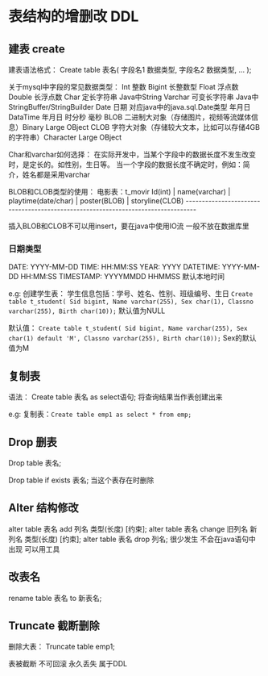 # 表结构的增删改 DDL

## 建表 create
建表语法格式：
Create table 表名(
字段名1 数据类型,
字段名2 数据类型,
…
);

关于mysql中字段的常见数据类型：
Int 整数
Bigint 长整数型
Float 浮点数
Double 长浮点数 
Char 定长字符串 Java中String 
Varchar 可变长字符串 Java中StringBuffer/StringBuilder
Date 日期 对应java中的java.sql.Date类型 年月日
DataTime 年月日 时分秒 毫秒
BLOB 二进制大对象（存储图片，视频等流媒体信息）Binary Large OBject
CLOB 字符大对象（存储较大文本，比如可以存储4GB的字符串）Character Large OBject

Char和varchar如何选择：
在实际开发中，当某个字段中的数据长度不发生改变时，是定长的。如性别，生日等。
当一个字段的数据长度不确定时，例如：简介，姓名都是采用varchar

BLOB和CLOB类型的使用：
电影表：t_movir
Id(int) |  name(varchar) |  playtime(date/char) | poster(BLOB) | storyline(CLOB)
\---------------------------------------------------------------------------------

插入BLOB和CLOB不可以用insert，要在java中使用IO流 一般不放在数据库里

### 日期类型
DATE: YYYY-MM-DD
TIME: HH:MM:SS
YEAR: YYYY
DATETIME: YYYY-MM-DD HH:MM:SS
TIMESTAMP: YYYYMMDD HHMMSS
默认本地时间

e.g: 创建学生表：
学生信息包括：学号、姓名、性别、班级编号、生日
`Create table t_student(
  Sid bigint,
  Name varchar(255),
  Sex char(1),
  Classno varchar(255),
  Birth char(10));`
默认值为NULL

默认值：
`Create table t_student(
  Sid bigint,
  Name varchar(255),
  Sex char(1) default 'M',
  Classno varchar(255),
  Birth char(10));`
Sex的默认值为M

## 复制表
语法：
Create table 表名 as select语句;
将查询结果当作表创建出来

e.g: 复制表：`Create table emp1 as select * from emp;`

## Drop 删表
Drop table 表名;

Drop table if exists 表名; 当这个表存在时删除

## Alter 结构修改
alter table 表名 add 列名 类型(长度) [约束];
alter table 表名 change 旧列名 新列名 类型(长度) [约束];
alter table 表名 drop 列名;
很少发生 不会在java语句中出现 可以用工具

## 改表名
rename table 表名 to 新表名;

## Truncate 截断删除
删除大表：
Truncate table emp1;

表被截断 不可回滚 永久丢失 属于DDL